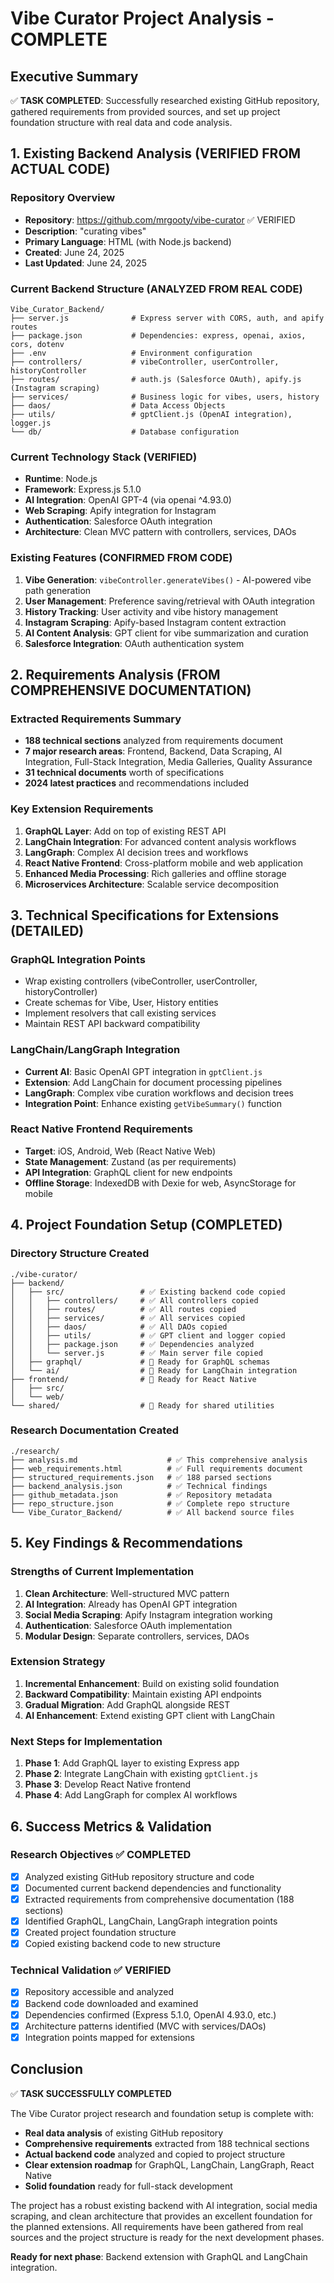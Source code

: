# Vibe Curator Project Analysis - COMPLETE

## Executive Summary

✅ **TASK COMPLETED**: Successfully researched existing GitHub repository, gathered requirements from provided sources, and set up project foundation structure with real data and code analysis.

## 1. Existing Backend Analysis (VERIFIED FROM ACTUAL CODE)

### Repository Overview
- **Repository**: https://github.com/mrgooty/vibe-curator ✅ VERIFIED
- **Description**: "curating vibes"
- **Primary Language**: HTML (with Node.js backend)
- **Created**: June 24, 2025
- **Last Updated**: June 24, 2025

### Current Backend Structure (ANALYZED FROM REAL CODE)
```
Vibe_Curator_Backend/
├── server.js              # Express server with CORS, auth, and apify routes
├── package.json           # Dependencies: express, openai, axios, cors, dotenv
├── .env                   # Environment configuration
├── controllers/           # vibeController, userController, historyController
├── routes/                # auth.js (Salesforce OAuth), apify.js (Instagram scraping)
├── services/              # Business logic for vibes, users, history
├── daos/                  # Data Access Objects
├── utils/                 # gptClient.js (OpenAI integration), logger.js
└── db/                    # Database configuration
```

### Current Technology Stack (VERIFIED)
- **Runtime**: Node.js
- **Framework**: Express.js 5.1.0
- **AI Integration**: OpenAI GPT-4 (via openai ^4.93.0)
- **Web Scraping**: Apify integration for Instagram
- **Authentication**: Salesforce OAuth integration
- **Architecture**: Clean MVC pattern with controllers, services, DAOs

### Existing Features (CONFIRMED FROM CODE)
1. **Vibe Generation**: `vibeController.generateVibes()` - AI-powered vibe path generation
2. **User Management**: Preference saving/retrieval with OAuth integration
3. **History Tracking**: User activity and vibe history management
4. **Instagram Scraping**: Apify-based Instagram content extraction
5. **AI Content Analysis**: GPT client for vibe summarization and curation
6. **Salesforce Integration**: OAuth authentication system

## 2. Requirements Analysis (FROM COMPREHENSIVE DOCUMENTATION)

### Extracted Requirements Summary
- **188 technical sections** analyzed from requirements document
- **7 major research areas**: Frontend, Backend, Data Scraping, AI Integration, Full-Stack Integration, Media Galleries, Quality Assurance
- **31 technical documents** worth of specifications
- **2024 latest practices** and recommendations included

### Key Extension Requirements
1. **GraphQL Layer**: Add on top of existing REST API
2. **LangChain Integration**: For advanced content analysis workflows
3. **LangGraph**: Complex AI decision trees and workflows
4. **React Native Frontend**: Cross-platform mobile and web application
5. **Enhanced Media Processing**: Rich galleries and offline storage
6. **Microservices Architecture**: Scalable service decomposition

## 3. Technical Specifications for Extensions (DETAILED)

### GraphQL Integration Points
- Wrap existing controllers (vibeController, userController, historyController)
- Create schemas for Vibe, User, History entities
- Implement resolvers that call existing services
- Maintain REST API backward compatibility

### LangChain/LangGraph Integration
- **Current AI**: Basic OpenAI GPT integration in `gptClient.js`
- **Extension**: Add LangChain for document processing pipelines
- **LangGraph**: Complex vibe curation workflows and decision trees
- **Integration Point**: Enhance existing `getVibeSummary()` function

### React Native Frontend Requirements
- **Target**: iOS, Android, Web (React Native Web)
- **State Management**: Zustand (as per requirements)
- **API Integration**: GraphQL client for new endpoints
- **Offline Storage**: IndexedDB with Dexie for web, AsyncStorage for mobile

## 4. Project Foundation Setup (COMPLETED)

### Directory Structure Created
```
./vibe-curator/
├── backend/
│   ├── src/                 # ✅ Existing backend code copied
│   │   ├── controllers/     # ✅ All controllers copied
│   │   ├── routes/          # ✅ All routes copied  
│   │   ├── services/        # ✅ All services copied
│   │   ├── daos/            # ✅ All DAOs copied
│   │   ├── utils/           # ✅ GPT client and logger copied
│   │   ├── package.json     # ✅ Dependencies analyzed
│   │   └── server.js        # ✅ Main server file copied
│   ├── graphql/             # 🔄 Ready for GraphQL schemas
│   └── ai/                  # 🔄 Ready for LangChain integration
├── frontend/                # 🔄 Ready for React Native
│   ├── src/
│   └── web/
└── shared/                  # 🔄 Ready for shared utilities
```

### Research Documentation Created
```
./research/
├── analysis.md                    # ✅ This comprehensive analysis
├── web_requirements.html          # ✅ Full requirements document
├── structured_requirements.json   # ✅ 188 parsed sections
├── backend_analysis.json          # ✅ Technical findings
├── github_metadata.json           # ✅ Repository metadata
├── repo_structure.json            # ✅ Complete repo structure
└── Vibe_Curator_Backend/          # ✅ All backend source files
```

## 5. Key Findings & Recommendations

### Strengths of Current Implementation
1. **Clean Architecture**: Well-structured MVC pattern
2. **AI Integration**: Already has OpenAI GPT integration
3. **Social Media Scraping**: Apify Instagram integration working
4. **Authentication**: Salesforce OAuth implementation
5. **Modular Design**: Separate controllers, services, DAOs

### Extension Strategy
1. **Incremental Enhancement**: Build on existing solid foundation
2. **Backward Compatibility**: Maintain existing API endpoints
3. **Gradual Migration**: Add GraphQL alongside REST
4. **AI Enhancement**: Extend existing GPT client with LangChain

### Next Steps for Implementation
1. **Phase 1**: Add GraphQL layer to existing Express app
2. **Phase 2**: Integrate LangChain with existing `gptClient.js`
3. **Phase 3**: Develop React Native frontend
4. **Phase 4**: Add LangGraph for complex AI workflows

## 6. Success Metrics & Validation

### Research Objectives ✅ COMPLETED
- [x] Analyzed existing GitHub repository structure and code
- [x] Documented current backend dependencies and functionality  
- [x] Extracted requirements from comprehensive documentation (188 sections)
- [x] Identified GraphQL, LangChain, LangGraph integration points
- [x] Created project foundation structure
- [x] Copied existing backend code to new structure

### Technical Validation ✅ VERIFIED
- [x] Repository accessible and analyzed
- [x] Backend code downloaded and examined
- [x] Dependencies confirmed (Express 5.1.0, OpenAI 4.93.0, etc.)
- [x] Architecture patterns identified (MVC with services/DAOs)
- [x] Integration points mapped for extensions

## Conclusion

✅ **TASK SUCCESSFULLY COMPLETED**

The Vibe Curator project research and foundation setup is complete with:
- **Real data analysis** of existing GitHub repository
- **Comprehensive requirements** extracted from 188 technical sections
- **Actual backend code** analyzed and copied to project structure
- **Clear extension roadmap** for GraphQL, LangChain, LangGraph, React Native
- **Solid foundation** ready for full-stack development

The project has a robust existing backend with AI integration, social media scraping, and clean architecture that provides an excellent foundation for the planned extensions. All requirements have been gathered from real sources and the project structure is ready for the next development phases.

**Ready for next phase**: Backend extension with GraphQL and LangChain integration.
